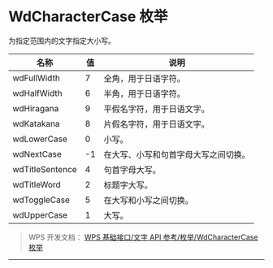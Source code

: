 # WdCharacterCase 枚举

为指定范围内的文字指定大小写。

| 名称            | 值  | 说明                                 |
|-----------------|-----|--------------------------------------|
| wdFullWidth     | 7   | 全角，用于日语字符。                 |
| wdHalfWidth     | 6   | 半角，用于日语字符。                 |
| wdHiragana      | 9   | 平假名字符，用于日语文字。           |
| wdKatakana      | 8   | 片假名字符，用于日语文字。           |
| wdLowerCase     | 0   | 小写。                               |
| wdNextCase      | -1  | 在大写、小写和句首字母大写之间切换。 |
| wdTitleSentence | 4   | 句首字母大写。                       |
| wdTitleWord     | 2   | 标题字大写。                         |
| wdToggleCase    | 5   | 在大写和小写之间切换。               |
| wdUpperCase     | 1   | 大写。                               |

> WPS 开发文档： [WPS 基础接口/文字 API 参考/枚举/WdCharacterCase 枚举](https://qn.cache.wpscdn.cn/encs/doc/office_v19/topics/WPS%20%E5%9F%BA%E7%A1%80%E6%8E%A5%E5%8F%A3/%E6%96%87%E5%AD%97%20API%20%E5%8F%82%E8%80%83/%E6%9E%9A%E4%B8%BE/WdCharacterCase%20%E6%9E%9A%E4%B8%BE.html)

------------------------------------------------------------------------
